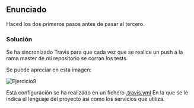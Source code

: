 ## Enunciado

Haced los dos primeros pasos antes de pasar al tercero.

### Solución

Se ha sincronizado Travis para que cada vez que se realice un push a la rama master de mi repositorio se corran los tests.

Se puede apreciar en esta imagen:

![Ejercicio9](https://github.com/alberturria/Hospital/tree/master/docs/assets/img/3ejercicio9.png)

Esta configuración se ha realizado en un fichero [.travis.yml](https://github.com/alberturria/Hospital/blob/master/.travis.yml)
En la que se le indica el lenguaje del proyecto así como los servicios que utiliza.
